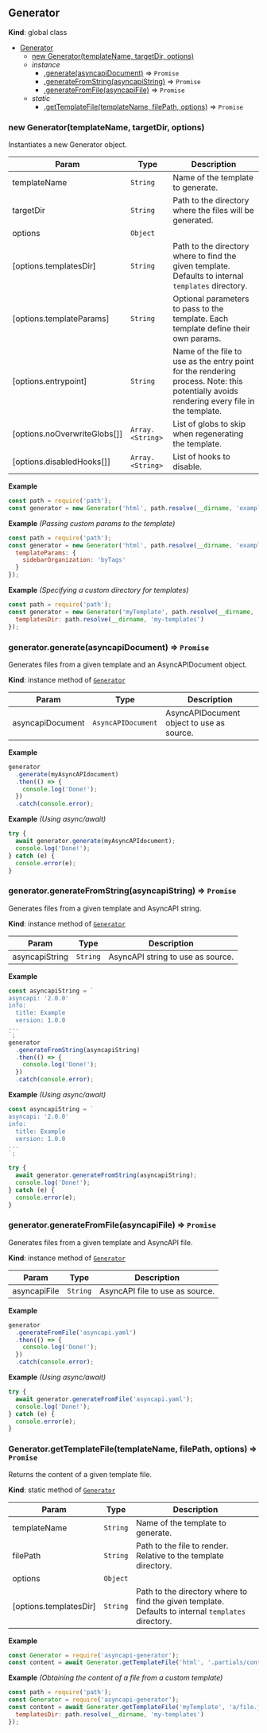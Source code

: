 <a name="Generator"></a>

## Generator
**Kind**: global class  

* [Generator](#Generator)
    * [new Generator(templateName, targetDir, options)](#new_Generator_new)
    * _instance_
        * [.generate(asyncapiDocument)](#Generator+generate) ⇒ <code>Promise</code>
        * [.generateFromString(asyncapiString)](#Generator+generateFromString) ⇒ <code>Promise</code>
        * [.generateFromFile(asyncapiFile)](#Generator+generateFromFile) ⇒ <code>Promise</code>
    * _static_
        * [.getTemplateFile(templateName, filePath, options)](#Generator.getTemplateFile) ⇒ <code>Promise</code>

<a name="new_Generator_new"></a>

### new Generator(templateName, targetDir, options)
Instantiates a new Generator object.


| Param | Type | Description |
| --- | --- | --- |
| templateName | <code>String</code> | Name of the template to generate. |
| targetDir | <code>String</code> | Path to the directory where the files will be generated. |
| options | <code>Object</code> |  |
| [options.templatesDir] | <code>String</code> | Path to the directory where to find the given template. Defaults to internal `templates` directory. |
| [options.templateParams] | <code>String</code> | Optional parameters to pass to the template. Each template define their own params. |
| [options.entrypoint] | <code>String</code> | Name of the file to use as the entry point for the rendering process. Note: this potentially avoids rendering every file in the template. |
| [options.noOverwriteGlobs[]] | <code>Array.&lt;String&gt;</code> | List of globs to skip when regenerating the template. |
| [options.disabledHooks[]] | <code>Array.&lt;String&gt;</code> | List of hooks to disable. |

**Example**  
```js
const path = require('path');
const generator = new Generator('html', path.resolve(__dirname, 'example'));
```
**Example** *(Passing custom params to the template)*  
```js
const path = require('path');
const generator = new Generator('html', path.resolve(__dirname, 'example'), {
  templateParams: {
    sidebarOrganization: 'byTags'
  }
});
```
**Example** *(Specifying a custom directory for templates)*  
```js
const path = require('path');
const generator = new Generator('myTemplate', path.resolve(__dirname, 'example'), {
  templatesDir: path.resolve(__dirname, 'my-templates')
});
```
<a name="Generator+generate"></a>

### generator.generate(asyncapiDocument) ⇒ <code>Promise</code>
Generates files from a given template and an AsyncAPIDocument object.

**Kind**: instance method of [<code>Generator</code>](#Generator)  

| Param | Type | Description |
| --- | --- | --- |
| asyncapiDocument | <code>AsyncAPIDocument</code> | AsyncAPIDocument object to use as source. |

**Example**  
```js
generator
  .generate(myAsyncAPIdocument)
  .then(() => {
    console.log('Done!');
  })
  .catch(console.error);
```
**Example** *(Using async/await)*  
```js
try {
  await generator.generate(myAsyncAPIdocument);
  console.log('Done!');
} catch (e) {
  console.error(e);
}
```
<a name="Generator+generateFromString"></a>

### generator.generateFromString(asyncapiString) ⇒ <code>Promise</code>
Generates files from a given template and AsyncAPI string.

**Kind**: instance method of [<code>Generator</code>](#Generator)  

| Param | Type | Description |
| --- | --- | --- |
| asyncapiString | <code>String</code> | AsyncAPI string to use as source. |

**Example**  
```js
const asyncapiString = `
asyncapi: '2.0.0'
info:
  title: Example
  version: 1.0.0
...
`;
generator
  .generateFromString(asyncapiString)
  .then(() => {
    console.log('Done!');
  })
  .catch(console.error);
```
**Example** *(Using async/await)*  
```js
const asyncapiString = `
asyncapi: '2.0.0'
info:
  title: Example
  version: 1.0.0
...
`;

try {
  await generator.generateFromString(asyncapiString);
  console.log('Done!');
} catch (e) {
  console.error(e);
}
```
<a name="Generator+generateFromFile"></a>

### generator.generateFromFile(asyncapiFile) ⇒ <code>Promise</code>
Generates files from a given template and AsyncAPI file.

**Kind**: instance method of [<code>Generator</code>](#Generator)  

| Param | Type | Description |
| --- | --- | --- |
| asyncapiFile | <code>String</code> | AsyncAPI file to use as source. |

**Example**  
```js
generator
  .generateFromFile('asyncapi.yaml')
  .then(() => {
    console.log('Done!');
  })
  .catch(console.error);
```
**Example** *(Using async/await)*  
```js
try {
  await generator.generateFromFile('asyncapi.yaml');
  console.log('Done!');
} catch (e) {
  console.error(e);
}
```
<a name="Generator.getTemplateFile"></a>

### Generator.getTemplateFile(templateName, filePath, options) ⇒ <code>Promise</code>
Returns the content of a given template file.

**Kind**: static method of [<code>Generator</code>](#Generator)  

| Param | Type | Description |
| --- | --- | --- |
| templateName | <code>String</code> | Name of the template to generate. |
| filePath | <code>String</code> | Path to the file to render. Relative to the template directory. |
| options | <code>Object</code> |  |
| [options.templatesDir] | <code>String</code> | Path to the directory where to find the given template. Defaults to internal `templates` directory. |

**Example**  
```js
const Generator = require('asyncapi-generator');
const content = await Generator.getTemplateFile('html', '.partials/content.html');
```
**Example** *(Obtaining the content of a file from a custom template)*  
```js
const path = require('path');
const Generator = require('asyncapi-generator');
const content = await Generator.getTemplateFile('myTemplate', 'a/file.js', {
  templatesDir: path.resolve(__dirname, 'my-templates')
});
```
